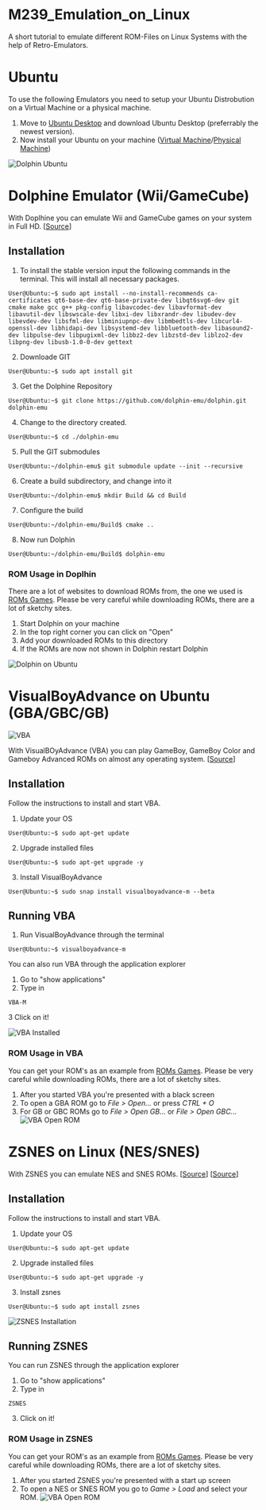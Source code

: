 # M239_Emulation_on_Linux

A short tutorial to emulate different ROM-Files on Linux Systems with the help of Retro-Emulators. 

# Ubuntu 
To use the following Emulators you need to setup your Ubuntu Distrobution on a Virtual Machine or a physical machine.

1. Move to [Ubuntu Desktop](https://ubuntu.com/download/desktop "Ubuntu Desktop") and download Ubuntu Desktop (preferrably the newest version).
2. Now install your Ubuntu on your machine ([Virtual Machine](https://www.makeuseof.com/install-ubuntu-on-vmware-workstation/ "Install Ubuntu with VMware Workstation Pro")/[Physical Machine](https://www.dell.com/support/kbdoc/de-ch/000119771/anleitung-zum-erstellen-eines-live-ubuntu-linux-usb-schl%C3%BCssels "Install Ubuntu with Rufus"))

![Dolphin Ubuntu](https://cdn2.steamgriddb.com/file/sgdb-cdn/logo/860ec4b483f4eb74c18dff91f162331a.png "Dolphin")
# Dolphine Emulator (Wii/GameCube)
With Doplhine you can emulate Wii and GameCube games on your system in Full HD. 
[[Source](https://de.dolphin-emu.org/docs/guides/building-dolphin-linux/ "Dolphin-Emu Wiki")]
## Installation
1. To install the stable version input the following commands in the terminal. This will install all necessary packages.
  ```
User@Ubuntu:~$ sudo apt install --no-install-recommends ca-certificates qt6-base-dev qt6-base-private-dev libqt6svg6-dev git cmake make gcc g++ pkg-config libavcodec-dev libavformat-dev libavutil-dev libswscale-dev libxi-dev libxrandr-dev libudev-dev libevdev-dev libsfml-dev libminiupnpc-dev libmbedtls-dev libcurl4-openssl-dev libhidapi-dev libsystemd-dev libbluetooth-dev libasound2-dev libpulse-dev libpugixml-dev libbz2-dev libzstd-dev liblzo2-dev libpng-dev libusb-1.0-0-dev gettext
```
2. Downloade GIT
  ```
User@Ubuntu:~$ sudo apt install git
```
3. Get the Dolphine Repository
  ```
User@Ubuntu:~$ git clone https://github.com/dolphin-emu/dolphin.git dolphin-emu
```
4. Change to the directory created.
  ```
User@Ubuntu:~$ cd ./dolphin-emu
```
5. Pull the GIT submodules
  ```
User@Ubuntu:~/dolphin-emu$ git submodule update --init --recursive
```
6. Create a build subdirectory, and change into it
  ```
User@Ubuntu:~/dolphin-emu$ mkdir Build && cd Build

```
7. Configure the build
  ```
User@Ubuntu:~/dolphin-emu/Build$ cmake ..
```
8. Now run Dolphin
  ```
User@Ubuntu:~/dolphin-emu/Build$ dolphin-emu
```

### ROM Usage in Doplhin

There are a lot of websites to download ROMs from, the one we used is [ROMs Games](https://www.romsgames.net/roms/nintendo-wii/ "ROMs Games"). Please be very careful while downloading ROMs, there are a lot of sketchy sites. 

1. Start Dolphin on your machine
2. In the top right corner you can click on "Open"
3. Add your downloaded ROMs to this directory
4. If the ROMs are now not shown in Dolphin restart Dolphin
   
![Dolphin on Ubuntu](https://i.imgur.com/0rDtUTJ.png "Dolphin EMU on Ubuntu")

# VisualBoyAdvance on Ubuntu (GBA/GBC/GB) 
![VBA](https://i0.wp.com/visualboyadvance.org/wp-content/uploads/2022/08/cropped-visual-boy-advance-logo.webp?w=512&ssl=1 "VBA")

With VisualBOyAdvance (VBA) you can play GameBoy, GameBoy Color and Gameboy Advanced ROMs on almost any operating system. [[Source](https://visualboyadvance.org/install-linux/ "VBA Site")]
## Installation 
Follow the instructions to install and start VBA. 
1. Update your OS
  ```
User@Ubuntu:~$ sudo apt-get update
```
2. Upgrade installed files
  ```
User@Ubuntu:~$ sudo apt-get upgrade -y 
```
3. Install VisualBoyAdvance
  ```
User@Ubuntu:~$ sudo snap install visualboyadvance-m --beta
```
## Running VBA
1. Run VisualBoyAdvance through the terminal
  ```
User@Ubuntu:~$ visualboyadvance-m
```

You can also run VBA through the application explorer 
1. Go to "show applications"
2. Type in
  ```
VBA-M
```
3 Click on it!

![VBA Installed ](https://i0.wp.com/visualboyadvance.org/wp-content/uploads/2022/11/show-vba-m-app.png?w=373&ssl=1 "VBA Installed")

### ROM Usage in VBA
You can get your ROM's as an example from [ROMs Games](https://www.romsgames.net/roms/ "ROMs Games"). Please be very careful while downloading ROMs, there are a lot of sketchy sites.
1. After you started VBA you're presented with a black screen
2. To open a GBA ROM go to *File > Open...* or press *CTRL + O*
3. For GB or GBC ROMs go to *File > Open GB*... or *File > Open GBC...*
![VBA Open ROM ](https://i0.wp.com/visualboyadvance.org/wp-content/uploads/2022/11/visual-boy-advance-installed-on-linux.jpg?w=794&ssl=1 "VBA Open ROM")

# ZSNES on Linux (NES/SNES) 
With ZSNES you can emulate NES and SNES ROMs. [[Source](https://www.debugpoint.com/3-nes-emulators-to-play-old-nes-games-in-linux/ "ZSNES Tutorial")] [[Source](https://wiki.ubuntuusers.de/ZSNES/
 "ZSNES Tutorial")]
 
## Installation 
Follow the instructions to install and start VBA. 
1. Update your OS
  ```
User@Ubuntu:~$ sudo apt-get update
```
2. Upgrade installed files
  ```
User@Ubuntu:~$ sudo apt-get upgrade -y 
```
3. Install zsnes
  ```
User@Ubuntu:~$ sudo apt install zsnes
```
![ZSNES Installation](https://www.debugpoint.com/wp-content/uploads/2016/07/ZSNES-Main.png "SNES Installation")

## Running ZSNES
You can run ZSNES through the application explorer 
1. Go to "show applications"
2. Type in
  ```
ZSNES
```
3. Click on it!

### ROM Usage in ZSNES
You can get your ROM's as an example from [ROMs Games](https://www.romsgames.net/roms/ "ROMs Games"). Please be very careful while downloading ROMs, there are a lot of sketchy sites.
1. After you started ZSNES you're presented with a start up screen
2. To open a NES or SNES ROM you go to *Game > Load* and select your ROM. 
![VBA Open ROM ](https://i0.wp.com/visualboyadvance.org/wp-content/uploads/2022/11/visual-boy-advance-installed-on-linux.jpg?w=794&ssl=1 "VBA Open ROM")
